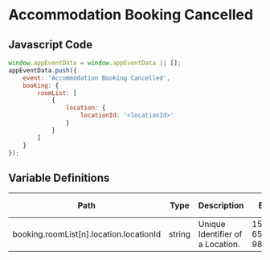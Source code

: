 # Accommodation Booking Cancelled

###

## Javascript Code

```js
window.appEventData = window.appEventData || [];
appEventData.push({
	event: 'Accommodation Booking Cancelled',
	booking: {
		roomList: [
			{
				location: {
					locationId: '<locationId>'
				}
			}
		]
	}
});
```

## Variable Definitions

| Path                                    | Type   | Description                      | Example               | Pattern | Min Length | Max Length | Minimum | Maximum | Multiple Of |
| --------------------------------------- | ------ | -------------------------------- | --------------------- | ------- | ---------- | ---------- | ------- | ------- | ----------- |
| booking.roomList[n].location.locationId | string | Unique Identifier of a Location. | 155, 65588, 987764448 |         |            |            |         |         |             |
